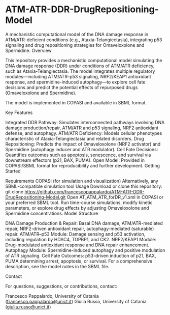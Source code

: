 # ATM-ATR-DDR-DrugRepositioning-Model
A mechanistic computational model of the DNA damage response in ATM/ATR-deficient conditions (e.g., Ataxia-Telangiectasia), integrating p53 signaling and drug repositioning strategies for Omaveloxolone and Spermidine.
Overview

This repository provides a mechanistic computational model simulating the DNA damage response (DDR) under conditions of ATM/ATR deficiency, such as Ataxia-Telangiectasia. The model integrates multiple regulatory modules—including ATM/ATR–p53 signaling, NRF2/KEAP1 antioxidant response, and spermidine-induced autophagy—to explore cell fate decisions and predict the potential effects of repurposed drugs (Omaveloxolone and Spermidine).

The model is implemented in COPASI and available in SBML format.

Key Features

Integrated DDR Pathway: Simulates interconnected pathways involving DNA damage production/repair, ATM/ATR and p53 signaling, NRF2 antioxidant defense, and autophagy.
ATM/ATR Deficiency: Models cellular phenotypes characteristic of Ataxia-Telangiectasia and related disorders.
Drug Repositioning: Predicts the impact of Omaveloxolone (NRF2 activator) and Spermidine (autophagy inducer and ATR modulator).
Cell Fate Decisions: Quantifies outcomes such as apoptosis, senescence, and survival via downstream effectors (p21, BAX, PUMA).
Open Model: Provided in COPASI/SBML format for reproducibility and further development.
Getting Started

Requirements
COPASI (for simulation and visualization)
Alternatively, any SBML-compatible simulation tool
Usage
Download or clone this repository:
git clone https://github.com/francescopappalardo/ATM-ATR-DDR-DrugRepositioning-Model.git
Open AT_ATM_ATR_forDR_v1.xml in COPASI or your preferred SBML tool.
Run time-course simulations, modify kinetic parameters, or explore drug effects by adjusting Omaveloxolone and Spermidine concentrations.
Model Structure

DNA Damage Production & Repair: Basal DNA damage, ATM/ATR-mediated repair, NRF2-driven antioxidant repair, autophagy-mediated (saturable) repair.
ATM/ATR–p53 Module: Damage sensing and p53 activation, including regulation by HDAC4, TOPBP1, and CK2.
NRF2/KEAP1 Module: Drug-modulated antioxidant response and DNA repair enhancement.
Autophagy Module: Spermidine-induced autophagy and positive modulation of ATR signaling.
Cell Fate Outcomes: p53-driven induction of p21, BAX, PUMA determining arrest, apoptosis, or survival.
For a comprehensive description, see the model notes in the SBML file.


Contact

For questions, suggestions, or contributions, contact:

Francesco Pappalardo, University of Catania (francesco.pappalardo@unict.it)
Giulia Russo, University of Catania (giulia.russo@unict.it)
